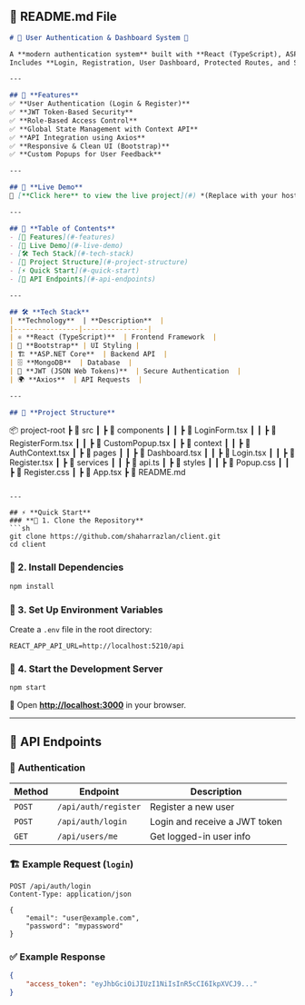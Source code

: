 ## 📌 **README.md File**
```md
# 🚀 User Authentication & Dashboard System 🔐

A **modern authentication system** built with **React (TypeScript), ASP.NET Core, MongoDB**, and **JWT Authentication**.  
Includes **Login, Registration, User Dashboard, Protected Routes, and Session Handling**.

---

## 📌 **Features**
✅ **User Authentication (Login & Register)**  
✅ **JWT Token-Based Security**  
✅ **Role-Based Access Control**  
✅ **Global State Management with Context API**  
✅ **API Integration using Axios**  
✅ **Responsive & Clean UI (Bootstrap)**  
✅ **Custom Popups for User Feedback**  

---

## 🚀 **Live Demo**
🔗 [**Click here** to view the live project](#) *(Replace with your hosted URL)*  

---

## 📜 **Table of Contents**
- [📌 Features](#-features)
- [🚀 Live Demo](#-live-demo)
- [🛠️ Tech Stack](#️-tech-stack)
- [📂 Project Structure](#-project-structure)
- [⚡ Quick Start](#-quick-start)
- [📌 API Endpoints](#-api-endpoints)

---

## 🛠️ **Tech Stack**
| **Technology**  | **Description**  |
|----------------|----------------|
| ⚛ **React (TypeScript)**  | Frontend Framework  |
| 🎨 **Bootstrap** | UI Styling |
| 🏗 **ASP.NET Core**  | Backend API  |
| 🗄 **MongoDB**  | Database  |
| 🔑 **JWT (JSON Web Tokens)**  | Secure Authentication  |
| 🌍 **Axios**  | API Requests  |

---

## 📂 **Project Structure**
```
📦 project-root
 ┣ 📂 src
 ┃ ┣ 📂 components
 ┃ ┃ ┣ 📜 LoginForm.tsx
 ┃ ┃ ┣ 📜 RegisterForm.tsx
 ┃ ┃ ┣ 📜 CustomPopup.tsx
 ┃ ┣ 📂 context
 ┃ ┃ ┣ 📜 AuthContext.tsx
 ┃ ┣ 📂 pages
 ┃ ┃ ┣ 📜 Dashboard.tsx
 ┃ ┃ ┣ 📜 Login.tsx
 ┃ ┃ ┣ 📜 Register.tsx
 ┃ ┣ 📂 services
 ┃ ┃ ┣ 📜 api.ts
 ┃ ┣ 📂 styles
 ┃ ┃ ┣ 📜 Popup.css
 ┃ ┃ ┣ 📜 Register.css
 ┃ ┣ 📜 App.tsx
 ┣ 📜 README.md
```

---

## ⚡ **Quick Start**
### **🔹 1. Clone the Repository**
```sh
git clone https://github.com/shaharrazlan/client.git
cd client
```

### **🔹 2. Install Dependencies**
```sh
npm install
```

### **🔹 3. Set Up Environment Variables**
Create a `.env` file in the root directory:
```env
REACT_APP_API_URL=http://localhost:5210/api
```

### **🔹 4. Start the Development Server**
```sh
npm start
```
🚀 Open **[http://localhost:3000](http://localhost:3000)** in your browser.

---

## 📌 **API Endpoints**
### 🔐 **Authentication**
| Method | Endpoint | Description |
|--------|----------|-------------|
| `POST` | `/api/auth/register` | Register a new user |
| `POST` | `/api/auth/login` | Login and receive a JWT token |
| `GET`  | `/api/users/me` | Get logged-in user info |

### 🏗 **Example Request (`login`)**
```http
POST /api/auth/login
Content-Type: application/json

{
    "email": "user@example.com",
    "password": "mypassword"
}
```

### ✅ **Example Response**
```json
{
    "access_token": "eyJhbGciOiJIUzI1NiIsInR5cCI6IkpXVCJ9..."
}
```

